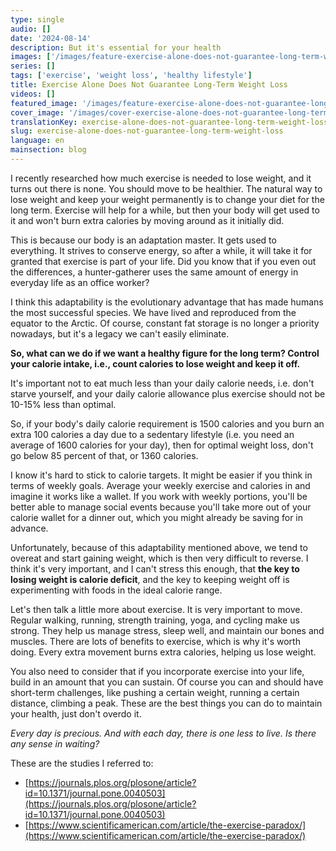 ```yaml
---
type: single
audio: []
date: '2024-08-14'
description: But it's essential for your health
images: ['/images/feature-exercise-alone-does-not-guarantee-long-term-weight-loss.webp', '/images/cover-exercise-alone-does-not-guarantee-long-term-weight-loss.webp']
series: []
tags: ['exercise', 'weight loss', 'healthy lifestyle']
title: Exercise Alone Does Not Guarantee Long-Term Weight Loss
videos: []
featured_image: '/images/feature-exercise-alone-does-not-guarantee-long-term-weight-loss.webp'
cover_image: '/images/cover-exercise-alone-does-not-guarantee-long-term-weight-loss.webp'
translationKey: exercise-alone-does-not-guarantee-long-term-weight-loss
slug: exercise-alone-does-not-guarantee-long-term-weight-loss
language: en
mainsection: blog
---
```


I recently researched how much exercise is needed to lose weight, and it turns out there is none. You should move to be healthier. The natural way to lose weight and keep your weight permanently is to change your diet for the long term. Exercise will help for a while, but then your body will get used to it and won't burn extra calories by moving around as it initially did.

This is because our body is an adaptation master. It gets used to everything. It strives to conserve energy, so after a while, it will take it for granted that exercise is part of your life. Did you know that if you even out the differences, a hunter-gatherer uses the same amount of energy in everyday life as an office worker?

I think this adaptability is the evolutionary advantage that has made humans the most successful species. We have lived and reproduced from the equator to the Arctic. Of course, constant fat storage is no longer a priority nowadays, but it's a legacy we can't easily eliminate.

**So, what can we do if we want a healthy figure for the long term? Control your calorie intake, i.e., count calories to lose weight and keep it off.**

It's important not to eat much less than your daily calorie needs, i.e. don't starve yourself, and your daily calorie allowance plus exercise should not be 10-15% less than optimal.

So, if your body's daily calorie requirement is 1500 calories and you burn an extra 100 calories a day due to a sedentary lifestyle (i.e. you need an average of 1600 calories for your day), then for optimal weight loss, don't go below 85 percent of that, or 1360 calories.

I know it's hard to stick to calorie targets. It might be easier if you think in terms of weekly goals. Average your weekly exercise and calories in and imagine it works like a wallet. If you work with weekly portions, you'll be better able to manage social events because you'll take more out of your calorie wallet for a dinner out, which you might already be saving for in advance.

Unfortunately, because of this adaptability mentioned above, we tend to overeat and start gaining weight, which is then very difficult to reverse. I think it's very important, and I can't stress this enough, that **the key to losing weight is calorie deficit**, and the key to keeping weight off is experimenting with foods in the ideal calorie range.

Let's then talk a little more about exercise. It is very important to move. Regular walking, running, strength training, yoga, and cycling make us strong. They help us manage stress, sleep well, and maintain our bones and muscles. There are lots of benefits to exercise, which is why it's worth doing. Every extra movement burns extra calories, helping us lose weight.

You also need to consider that if you incorporate exercise into your life, build in an amount that you can sustain. Of course you can and should have short-term challenges, like pushing a certain weight, running a certain distance, climbing a peak. These are the best things you can do to maintain your health, just don't overdo it.

*Every day is precious. And with each day, there is one less to live. Is there any sense in waiting?*

These are the studies I referred to:

- [https://journals.plos.org/plosone/article?id=10.1371/journal.pone.0040503](https://journals.plos.org/plosone/article?id=10.1371/journal.pone.0040503)
- [https://www.scientificamerican.com/article/the-exercise-paradox/](https://www.scientificamerican.com/article/the-exercise-paradox/)

